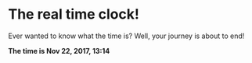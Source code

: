 # The real time clock!

Ever wanted to know what the time is? Well, your journey is about to end!

**The time is Nov 22, 2017, 13:14**